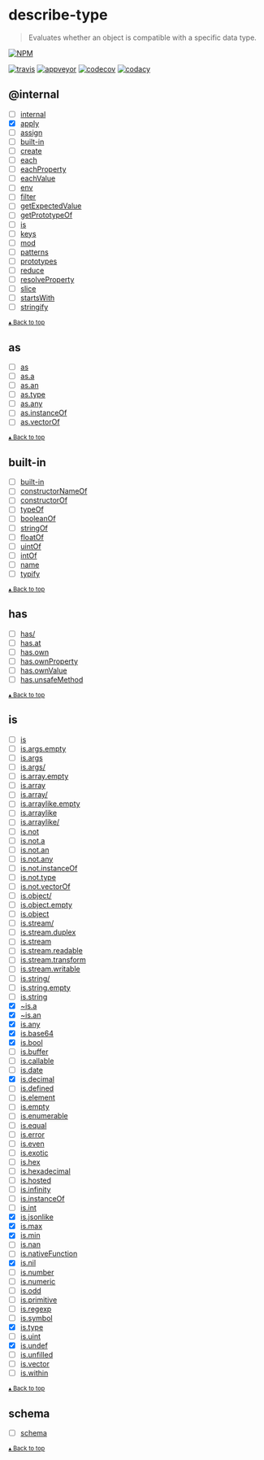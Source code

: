 # describe-type
> Evaluates whether an object is compatible with a specific data type.

[![NPM][nodei_status_image]][nodei_status_url]

[![travis][travis]][travis-url]
[![appveyor][appveyor]][appveyor-url]
[![codecov][codecov]][codecov-url]
[![codacy][codacy]][codacy-url]


## @internal
> 

* [ ] [internal](source/internal/index.js)
* [x] [apply](source/internal/apply.js)
* [ ] [assign](source/internal/assign.js)
* [ ] [built-in](source/internal/built-in.js)
* [ ] [create](source/internal/create.js)
* [ ] [each](source/internal/each.js)
* [ ] [eachProperty](source/internal/eachProperty.js)
* [ ] [eachValue](source/internal/eachValue.js)
* [ ] [env](source/internal/env.js)
* [ ] [filter](source/internal/filter.js)
* [ ] [getExpectedValue](source/internal/getExpectedValue.js)
* [ ] [getPrototypeOf](source/internal/getPrototypeOf.js)
* [ ] [is](source/internal/is.js)
* [ ] [keys](source/internal/keys.js)
* [ ] [mod](source/internal/mod.js)
* [ ] [patterns](source/internal/patterns.js)
* [ ] [prototypes](source/internal/prototypes.js)
* [ ] [reduce](source/internal/reduce.js)
* [ ] [resolveProperty](source/internal/resolveProperty.js)
* [ ] [slice](source/internal/slice.js)
* [ ] [startsWith](source/internal/startsWith.js)
* [ ] [stringify](source/internal/stringify.js)

<sub>[▴ Back to top](#describe-type)</sub>


## as
> 

* [ ] [as](source/as/index.js)
* [ ] [as.a](source/as/as.a.js)
* [ ] [as.an](source/as/as.an.js)
* [ ] [as.type](source/as/as.type.js)
* [ ] [as.any](source/as/as.any.js)
* [ ] [as.instanceOf](source/as/as.instanceOf.js)
* [ ] [as.vectorOf](source/as/as.vectorOf.js)

<sub>[▴ Back to top](#describe-type)</sub>


## built-in
> 

* [ ] [built-in](source/built-in/index.js)
* [ ] [constructorNameOf](source/built-in/constructorNameOf.js)
* [ ] [constructorOf](source/built-in/constructorOf.js)
* [ ] [typeOf](source/built-in/typeOf.js)
* [ ] [booleanOf](source/built-in/booleanOf.js)
* [ ] [stringOf](source/built-in/stringOf.js)
* [ ] [floatOf](source/built-in/floatOf.js)
* [ ] [uintOf](source/built-in/uintOf.js)
* [ ] [intOf](source/built-in/intOf.js)
* [ ] [name](source/built-in/name.js)
* [ ] [typify](source/built-in/typify.js)

<sub>[▴ Back to top](#describe-type)</sub>


## has
> 

* [ ] [has/](source/has/index.js)
* [ ] [has.at](source/has/at.js)
* [ ] [has.own](source/has/own.js)
* [ ] [has.ownProperty](source/has/ownProperty.js)
* [ ] [has.ownValue](source/has/ownValue.js)
* [ ] [has.unsafeMethod](source/has/unsafeMethod.js)

<sub>[▴ Back to top](#describe-type)</sub>


## is
> 

* [ ] [is](source/is/index.js)
* [ ] [is.args.empty](source/is/args.empty.js)
* [ ] [is.args](source/is/args.args.js)
* [ ] [is.args/](source/is/index.js)
* [ ] [is.array.empty](source/is/array.empty.js)
* [ ] [is.array](source/is/array.js)
* [ ] [is.array/](source/is/index.js)
* [ ] [is.arraylike.empty](source/is/arraylike.empty.js)
* [ ] [is.arraylike](source/is/arraylike.js)
* [ ] [is.arraylike/](source/is/index.js)
* [ ] [is.not](source/is/index.js)
* [ ] [is.not.a](source/is/not.a.js)
* [ ] [is.not.an](source/is/not.an.js)
* [ ] [is.not.any](source/is/not.any.js)
* [ ] [is.not.instanceOf](source/is/not.instanceOf.js)
* [ ] [is.not.type](source/is/not.type.js)
* [ ] [is.not.vectorOf](source/is/not.vectorOf.js)
* [ ] [is.object/](source/is/index.js)
* [ ] [is.object.empty](source/is/object.empty.js)
* [ ] [is.object](source/is/object.js)
* [ ] [is.stream/](source/is/index.js)
* [ ] [is.stream.duplex](source/is/stream.duplex.js)
* [ ] [is.stream](source/is/stream.js)
* [ ] [is.stream.readable](source/is/stream.readable.js)
* [ ] [is.stream.transform](source/is/stream.transform.js)
* [ ] [is.stream.writable](source/is/stream.writable.js)
* [ ] [is.string/](source/is/index.js)
* [ ] [is.string.empty](source/is/string.empty.js)
* [ ] [is.string](source/is/string.js)
* [x] [~is.a](source/is/a.js)
* [x] [~is.an](source/is/an.js)
* [x] [is.any](source/is/any.js)
* [x] [is.base64](source/is/base64.js)
* [x] [is.bool](source/is/bool.js)
* [ ] [is.buffer](source/is/buffer.js)
* [ ] [is.callable](source/is/callable.js)
* [ ] [is.date](source/is/date.js)
* [x] [is.decimal](source/is/decimal.js)
* [ ] [is.defined](source/is/defined.js)
* [ ] [is.element](source/is/element.js)
* [ ] [is.empty](source/is/empty.js)
* [ ] [is.enumerable](source/is/enumerable.js)
* [ ] [is.equal](source/is/equal.js)
* [ ] [is.error](source/is/error.js)
* [ ] [is.even](source/is/even.js)
* [ ] [is.exotic](source/is/exotic.js)
* [ ] [is.hex](source/is/hex.js)
* [ ] [is.hexadecimal](source/is/hexadecimal.js)
* [ ] [is.hosted](source/is/hosted.js)
* [ ] [is.infinity](source/is/infinity.js)
* [ ] [is.instanceOf](source/is/instanceOf.js)
* [ ] [is.int](source/is/int.js)
* [x] [is.jsonlike](source/is/jsonlike.js)
* [x] [is.max](source/is/max.js)
* [x] [is.min](source/is/min.js)
* [ ] [is.nan](source/is/nan.js)
* [ ] [is.nativeFunction](source/is/nativeFunction.js)
* [x] [is.nil](source/is/nil.js)
* [ ] [is.number](source/is/number.js)
* [ ] [is.numeric](source/is/numeric.js)
* [ ] [is.odd](source/is/odd.js)
* [ ] [is.primitive](source/is/primitive.js)
* [ ] [is.regexp](source/is/regexp.js)
* [ ] [is.symbol](source/is/symbol.js)
* [x] [is.type](source/is/type.js)
* [ ] [is.uint](source/is/uint.js)
* [x] [is.undef](source/is/undef.js)
* [ ] [is.unfilled](source/is/unfilled.js)
* [ ] [is.vector](source/is/vector.js)
* [ ] [is.within](source/is/within.js)

<sub>[▴ Back to top](#describe-type)</sub>


## schema
> 

* [ ] [schema](source/schema/index.js)

<sub>[▴ Back to top](#describe-type)</sub>


<!-- project links -->

[fork]: https://github.com/adriancmiranda/describe-type/fork "Fork it"
[pull_request]: https://github.com/adriancmiranda/describe-type/compare "Pull request"
[issue_tracker]: http://github.com/adriancmiranda/describe-type/issues "Issue tracker"


<!-- license -->

[licenses]: https://app.fossa.io/api/projects/git%2Bhttps%3A%2F%2Fgithub.com%2Fadriancmiranda%2Fdescribe-type.svg?type=large
[licenses-url]: https://app.fossa.io/projects/git%2Bhttps%3A%2F%2Fgithub.com%2Fadriancmiranda%2Fdescribe-type?ref=badge_large


<!-- badges -->

[npm]: https://img.shields.io/npm/v/describe-type.svg
[npm-url]: https://npmjs.com/package/describe-type

[travis]: https://travis-ci.org/adriancmiranda/describe-type.svg?branch=master
[travis-url]: https://travis-ci.org/adriancmiranda/describe-type

[appveyor]: https://ci.appveyor.com/api/projects/status/skbkb868peiyn9db/branch/master?svg=true
[appveyor-url]: https://ci.appveyor.com/project/adriancmiranda/describe-type/branch/master

[deps]: https://david-dm.org/adriancmiranda/describe-type.svg
[deps-url]: https://david-dm.org/adriancmiranda/describe-type

[depsci]: https://dependencyci.com/github/adriancmiranda/describe-type/badge
[depsci-url]: https://dependencyci.com/github/adriancmiranda/describe-type

[codecov]: https://codecov.io/gh/adriancmiranda/describe-type/branch/master/graph/badge.svg
[codecov-url]: https://codecov.io/gh/adriancmiranda/describe-type

[codacy]: https://api.codacy.com/project/badge/Grade/22600fdddef64b20a7fb8f7a7ffaf00e
[codacy-url]: https://www.codacy.com/app/adriancmiranda/describe-type?utm_source=github.com&amp;utm_medium=referral&amp;utm_content=adriancmiranda/describe-type&amp;utm_campaign=Badge_Grade

[saucelabs]: https://saucelabs.com/browser-matrix/adriancmiranda.svg
[saucelabs-url]: https://saucelabs.com/u/adriancmiranda

[nodei_status_image]: https://nodei.co/npm/describe-type.png?downloads=true&downloadRank=true&stars=true
[nodei_status_url]: https://nodei.co/npm/describe-type/

<!-- utils -->

[ecma-type]: https://www.ecma-international.org/ecma-262/#sec-type